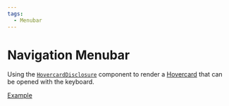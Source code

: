 ```yaml
---
tags:
  - Menubar
---
```


# Navigation Menubar

<div data-description>

Using the [`HovercardDisclosure`](/reference/hovercard-disclosure) component to render a [Hovercard](/components/hovercard) that can be opened with the keyboard.

</div>

<div data-tags></div>

<a href="./index.tsx" data-playground>Example</a>
